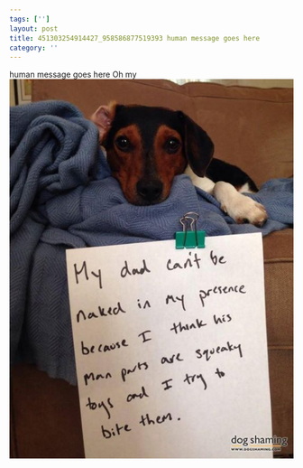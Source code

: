 ```yaml
---
tags: ['']
layout: post
title: 451303254914427_958586877519393 human message goes here
category: ''
---
```

human message goes here
Oh my
![451303254914427_958586877519393](/uploads/2015-5-22-451303254914427_958586877519393-human-message-goes-here.jpg)
